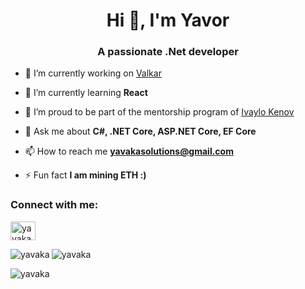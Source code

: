 <h1 align="center">Hi 👋, I'm Yavor</h1>
<h3 align="center">A passionate .Net developer</h3>

- 🔭 I’m currently working on [Valkar](https://github.com/yavaka/Valkar)

- 🌱 I’m currently learning **React**

- :crown: I’m proud to be part of the mentorship program of [Ivaylo Kenov](https://www.patreon.com/ivaylokenov/posts)

- 💬 Ask me about **C#, .NET Core, ASP.NET Core, EF Core**

- 📫 How to reach me **yavakasolutions@gmail.com**

- ⚡ Fun fact **I am mining ETH :)**

<h3 align="left">Connect with me:</h3>
<p align="left">
<a href="https://linkedin.com/in/yavaka" target="blank"><img align="center" src="https://raw.githubusercontent.com/rahuldkjain/github-profile-readme-generator/master/src/images/icons/Social/linked-in-alt.svg" alt="yavaka" height="30" width="40" /></a>
</p>

<p><img align="left" src="https://github-readme-stats.vercel.app/api/top-langs?username=yavaka&show_icons=true&locale=en&layout=compact" alt="yavaka" /></p>

<p><img align="center" src="https://github-readme-streak-stats.herokuapp.com/?user=yavaka&" alt="yavaka" /></p>

<p align="left"> <img src="https://komarev.com/ghpvc/?username=yavaka&label=Profile%20views&color=0e75b6&style=flat" alt="yavaka" /> </p>

